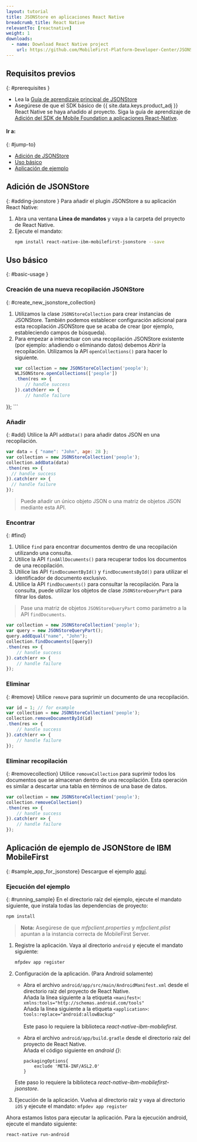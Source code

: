 ```yaml
---
layout: tutorial
title: JSONStore en aplicaciones React Native
breadcrumb_title: React Native
relevantTo: [reactnative]
weight: 1
downloads:
  - name: Download React Native project
    url: https://github.com/MobileFirst-Platform-Developer-Center/JSONStoreReactNative
---
```

<!-- NLS_CHARSET=UTF-8 -->
## Requisitos previos
{: #prerequisites }
* Lea la [Guía de aprendizaje principal de JSONStore](../)
* Asegúrese de que el SDK básico de {{ site.data.keys.product_adj }} React Native se haya añadido al proyecto. Siga la guía de aprendizaje de [Adición del SDK de Mobile Foundation a aplicaciones React-Native](https://mobilefirstplatform.ibmcloud.com/tutorials/en/foundation/8.0/reactnative-tutorials/).

#### Ir a:
{: #jump-to}
* [Adición de JSONStore](#adding-jsonstore)
* [Uso básico](#basic-usage)
* [Aplicación de ejemplo](#sample_app_for_jsonstore)

## Adición de JSONStore
{: #adding-jsonstore }
Para añadir el plugin JSONStore a su aplicación React Native:

1. Abra una ventana **Línea de mandatos** y vaya a la carpeta del proyecto de React Native.
2. Ejecute el mandato:
    ```bash
    npm install react-native-ibm-mobilefirst-jsonstore --save
    ```

## Uso básico
{: #basic-usage }
### Creación de una nueva recopilación JSONStore
{: #create_new_jsonstore_collection}
1.  Utilizamos la clase `JSONStoreCollection` para crear instancias de JSONStore. También podemos establecer configuración adicional para esta recopilación JSONStore que se acaba de crear (por ejemplo, estableciendo campos de búsqueda).
2.  Para empezar a interactuar con una recopilación JSONStore existente (por ejemplo: añadiendo o eliminando datos) debemos *Abrir* la recopilación. Utilizamos la API `openCollections()` para hacer lo siguiente.
    ```javascript
    var collection = new JSONStoreCollection('people');
    WLJSONStore.openCollections(['people'])
    .then(res => {
    	// handle success
    }).catch(err => {
    	// handle failure
});
    ```

### Añadir
{: #add}
Utilice la API `addData()` para añadir datos JSON en una recopilación.

```javascript
var data = { "name": "John", age: 28 };
var collection = new JSONStoreCollection('people');
collection.addData(data)
.then(res => {
  // handle success
}).catch(err => {
  // handle failure
});
```

> Puede añadir un único objeto JSON o una matriz de objetos JSON mediante esta API.

### Encontrar
{: #find}
1.  Utilice `find` para encontrar documentos dentro de una recopilación utilizando una consulta.
2.  Utilice la API `findAllDocuments()` para recuperar todos los documentos de una recopilación.
3.  Utilice las API `findDocumentById()` y `findDocumentsById()` para utilizar el identificador de documento exclusivo.
4.  Utilice la API `findDocuments()` para consultar la recopilación. Para la consulta, puede utilizar los objetos de clase `JSONStoreQueryPart` para filtrar los datos.

> Pase una matriz de objetos `JSONStoreQueryPart` como parámetro a la API `findDocuments`.

```javascript
var collection = new JSONStoreCollection('people');
var query = new JSONStoreQueryPart();
query.addEqual("name", "John");
collection.findDocuments([query])
.then(res => {
	// handle success
}).catch(err => {
	// handle failure
});
```

### Eliminar
{: #remove}
Utilice `remove` para suprimir un documento de una recopilación.

```javascript
var id = 1; // for example
var collection = new JSONStoreCollection('people');
collection.removeDocumentById(id)
.then(res => {
	// handle success
}).catch(err => {
	// handle failure
});
```

### Eliminar recopilación
{: #removecollection}
Utilice `removeCollection` para suprimir todos los documentos que se almacenan dentro de una recopilación. Esta operación es similar a descartar una tabla en términos de una base de datos.

```javascript
var collection = new JSONStoreCollection('people');
collection.removeCollection()
.then(res => {
	// handle success
}).catch(err => {
	// handle failure
});
```

## Aplicación de ejemplo de JSONStore de IBM MobileFirst
{: #sample_app_for_jsonstore}
Descargue el ejemplo [aquí](https://github.com/MobileFirst-Platform-Developer-Center/JSONStoreReactNative).

### Ejecución del ejemplo
{: #running_sample}
En el directorio raíz del ejemplo, ejecute el mandato siguiente, que instala todas las dependencias de proyecto:

```bash
npm install
```

>**Nota:** Asegúrese de que *mfpclient.properties* y *mfpclient.plist* apuntan a la instancia correcta de  MobileFirst Server.

1. Registre la aplicación. Vaya al directorio `android` y ejecute el mandato siguiente:
    ```bash
    mfpdev app register
    ```

2. Configuración de la aplicación.
    (Para Android solamente)
   *  Abra el archivo `android/app/src/main/AndroidManifest.xml` desde el directorio raíz del proyecto de React Native.<br/>
    	 Añada la línea siguiente a la etiqueta `<manifest>`:<br/>
    	`xmlns:tools="http://schemas.android.com/tools"`<br/>
    	 Añada la línea siguiente a la etiqueta `<application>`:<br/>
    	`tools:replace="android:allowBackup"`<br/><br/>
    	 Este paso lo requiere la biblioteca *react-native-ibm-mobilefirst*.<br/>

	 *  Abra el archivo `android/app/build.gradle` desde el directorio raíz del proyecto de React Native.<br/>
      Añada el código siguiente en *android {}*:<br/>

        ```
        packagingOptions{
        	exclude 'META-INF/ASL2.0'
        }
        ```
      Este paso lo requiere la biblioteca *react-native-ibm-mobilefirst-jsonstore*.

3. Ejecución de la aplicación. Vuelva al directorio raíz y vaya al directorio `iOS` y ejecute el mandato:
    `mfpdev app register`

Ahora estamos listos para ejecutar la aplicación.
Para la ejecución android, ejecute el mandato siguiente:
```bash
react-native run-android
```
